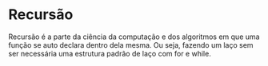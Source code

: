 # Recursão

Recursão é a parte da ciência da computação e dos algoritmos em que uma função se auto declara dentro dela mesma. Ou seja, fazendo um laço sem ser necessária uma estrutura padrão de laço com for e while.

